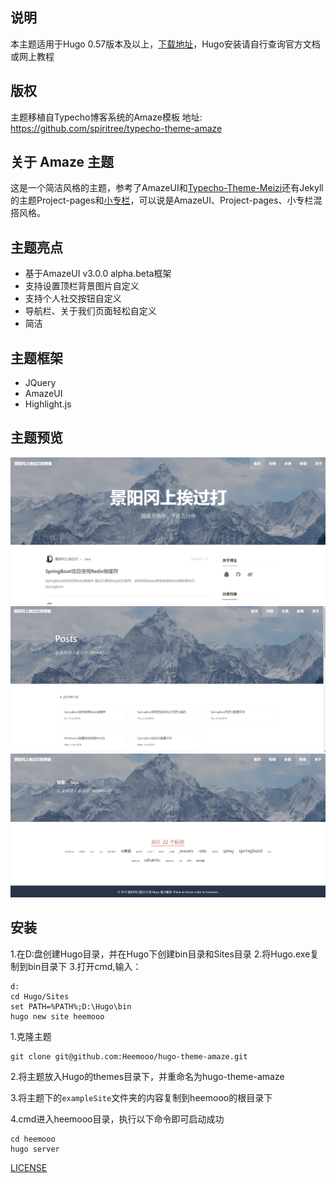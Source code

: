 ## 说明
本主题适用于Hugo 0.57版本及以上，[下载地址](https://github.com/gohugoio/hugo)，Hugo安装请自行查询官方文档或网上教程
## 版权
主题移植自Typecho博客系统的Amaze模板
地址: https://github.com/spiritree/typecho-theme-amaze


## 关于 Amaze 主题
这是一个简洁风格的主题，参考了AmazeUI和[Typecho-Theme-Meizi](https://github.com/tlerbao/Typecho-Theme-Meizi)还有Jekyll的主题Project-pages和[小专栏](https://xiaozhuanlan.com/)，可以说是AmazeUI、Project-pages、小专栏混搭风格。


## 主题亮点
- 基于AmazeUI v3.0.0 alpha.beta框架
- 支持设置顶栏背景图片自定义
- 支持个人社交按钮自定义
- 导航栏、关于我们页面轻松自定义
- 简洁


## 主题框架
- JQuery
- AmazeUI
- Highlight.js


## 主题预览
![page1](https://github.com/Heemooo/amaze/blob/master/images/page1.png)
![page2](https://github.com/Heemooo/amaze/blob/master/images/page2.png)
![page3](https://github.com/Heemooo/amaze/blob/master/images/page3.png)


## 安装
1.在D:盘创建Hugo目录，并在Hugo下创建bin目录和Sites目录
2.将Hugo.exe复制到bin目录下
3.打开cmd,输入：
```
d:
cd Hugo/Sites
set PATH=%PATH%;D:\Hugo\bin
hugo new site heemooo
```
1.克隆主题
```
git clone git@github.com:Heemooo/hugo-theme-amaze.git
```
2.将主题放入Hugo的themes目录下，并重命名为hugo-theme-amaze

3.将主题下的`exampleSite`文件夹的内容复制到heemooo的根目录下

4.cmd进入heemooo目录，执行以下命令即可启动成功
```
cd heemooo
hugo server
```

[LICENSE](https://github.com/Heemooo/amaze/blob/master/LICENSE)
